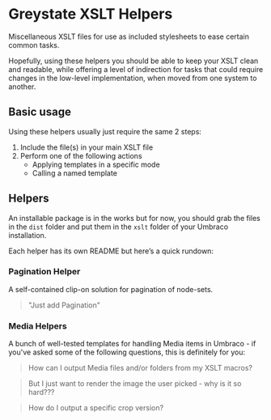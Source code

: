 # Greystate XSLT Helpers

Miscellaneous XSLT files for use as included stylesheets to ease certain common tasks.

Hopefully, using these helpers you should be able to keep your XSLT clean and
readable, while offering a level of indirection for tasks that could require changes in
the low-level implementation, when moved from one system to another.

## Basic usage

Using these helpers usually just require the same 2 steps:

1.	Include the file(s) in your main XSLT file
2.	Perform one of the following actions
	* Applying templates in a specific mode
	* Calling a named template
	
## Helpers

An installable package is in the works but for now, you should grab the files in the `dist` folder and put them in the `xslt` folder
of your Umbraco installation.

Each helper has its own README but here&#8217;s a quick rundown: 

### Pagination Helper

A self-contained clip-on solution for pagination of node-sets.

> "Just add Pagination"

### Media Helpers

A bunch of well-tested templates for handling Media items in Umbraco - if you've asked some of the following questions, this is definitely for you:

> How can I output Media files and/or folders from my XSLT macros?

> But I just want to render the image the user picked - why is it so hard???

> How do I output a specific crop version?


